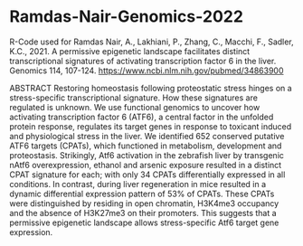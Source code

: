 # Ramdas-Nair-Genomics-2022
R-Code used for Ramdas Nair, A., Lakhiani, P., Zhang, C., Macchi, F., Sadler, K.C., 2021. A permissive epigenetic landscape facilitates distinct transcriptional signatures of activating transcription factor 6 in the liver. Genomics 114, 107-124.  https://www.ncbi.nlm.nih.gov/pubmed/34863900


ABSTRACT
Restoring homeostasis following proteostatic stress hinges on a stress-specific transcriptional signature. How these signatures are regulated is unknown. We use functional genomics to uncover how activating transcription factor 6 (ATF6), a central factor in the unfolded protein response, regulates its target genes in response to toxicant induced and physiological stress in the liver. We identified 652 conserved putative ATF6 targets (CPATs), which functioned in metabolism, development and proteostasis. Strikingly, Atf6 activation in the zebrafish liver by transgenic nAtf6 overexpression, ethanol and arsenic exposure resulted in a distinct CPAT signature for each; with only 34 CPATs differentially expressed in all conditions. In contrast, during liver regeneration in mice resulted in a dynamic differential expression pattern of 53% of CPATs. These CPATs were distinguished by residing in open chromatin, H3K4me3 occupancy and the absence of H3K27me3 on their promoters. This suggests that a permissive epigenetic landscape allows stress-specific Atf6 target gene expression.
